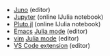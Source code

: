 - [Juno](https://junolab.org) (editor)
- [Jupyter](https://try.jupyter.org) (online IJulia notebook)
- [Pluto.jl](https://plutojl.org) (online IJulia notebook)
- [Emacs](https://www.gnu.org/software/emacs) [Julia
  mode](https://www.emacswiki.org/emacs/Julia) (editor)
- [vim](https://www.vim.org) [Julia
  mode](https://github.com/JuliaLang/julia-vim) (editor)
- [VS Code
  extension](https://marketplace.visualstudio.com/items?itemName=julialang.language-julia)
  (editor)
